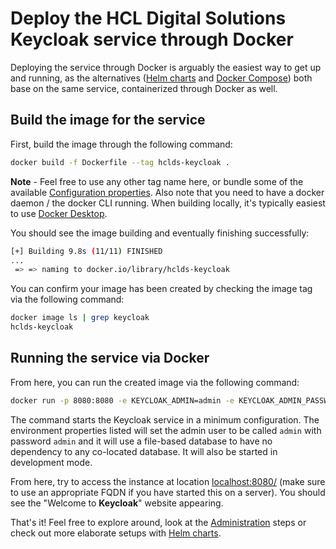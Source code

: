 # Deploy the HCL Digital Solutions Keycloak service through Docker

Deploying the service through Docker is arguably the easiest way to get up and running, as the alternatives ([Helm charts](./helm/) and [Docker Compose](./docker-compose.md)) both base on the same service, containerized through Docker as well. 

## Build the image for the service

First, build the image through the following command:

```sh
docker build -f Dockerfile --tag hclds-keycloak .
```

**Note** - Feel free to use any other tag name here, or bundle some of the available [Configuration properties](./configuration.md#overview-of-variables). Also note that you need to have a docker daemon / the docker CLI running. When building locally, it's typically easiest to use [Docker Desktop](https://www.docker.com/products/docker-desktop/).

You should see the image building and eventually finishing successfully:

```sh
[+] Building 9.8s (11/11) FINISHED
...
 => => naming to docker.io/library/hclds-keycloak 
```

You can confirm your image has been created by checking the image tag via the following command:
```sh
docker image ls | grep keycloak
hclds-keycloak                                                                  latest                  d2a806a74638   2 minutes ago   642MB
```


## Running the service via Docker

From here, you can run the created image via the following command:

```sh
docker run -p 8080:8080 -e KEYCLOAK_ADMIN=admin -e KEYCLOAK_ADMIN_PASSWORD=admin -e KEYCLOAK_DATABASE_VENDOR=dev-file hclds-keycloak:develop start-dev
```

The command starts the Keycloak service in a minimum configuration. The environment properties listed will set the admin user to be called `admin` with password `admin` and it will use a file-based database to have no dependency to any co-located database. It will also be started in development mode. 

From here, try to access the instance at location [localhost:8080/](localhost:8080) (make sure to use an appropriate FQDN if you have started this on a server). You should see the "Welcome to **Keycloak**" website appearing. 

That's it! Feel free to explore around, look at the [Administration](../administration/) steps or check out more elaborate setups with [Helm charts](./helm/).
